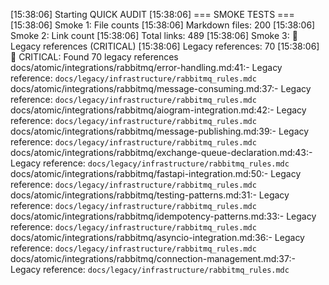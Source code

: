 [15:38:06] Starting QUICK AUDIT
[15:38:06] === SMOKE TESTS ===
[15:38:06] Smoke 1: File counts
[15:38:06]   Markdown files: 200
[15:38:06] Smoke 2: Link count
[15:38:06]   Total links: 489
[15:38:06] Smoke 3: 🚨 Legacy references (CRITICAL)
[15:38:06]   Legacy references: 70
[15:38:06]   🚨 CRITICAL: Found 70 legacy references
docs/atomic/integrations/rabbitmq/error-handling.md:41:- Legacy reference: `docs/legacy/infrastructure/rabbitmq_rules.mdc`
docs/atomic/integrations/rabbitmq/message-consuming.md:37:- Legacy reference: `docs/legacy/infrastructure/rabbitmq_rules.mdc`
docs/atomic/integrations/rabbitmq/aiogram-integration.md:42:- Legacy reference: `docs/legacy/infrastructure/rabbitmq_rules.mdc`
docs/atomic/integrations/rabbitmq/message-publishing.md:39:- Legacy reference: `docs/legacy/infrastructure/rabbitmq_rules.mdc`
docs/atomic/integrations/rabbitmq/exchange-queue-declaration.md:43:- Legacy reference: `docs/legacy/infrastructure/rabbitmq_rules.mdc`
docs/atomic/integrations/rabbitmq/fastapi-integration.md:50:- Legacy reference: `docs/legacy/infrastructure/rabbitmq_rules.mdc`
docs/atomic/integrations/rabbitmq/testing-patterns.md:31:- Legacy reference: `docs/legacy/infrastructure/rabbitmq_rules.mdc`
docs/atomic/integrations/rabbitmq/idempotency-patterns.md:33:- Legacy reference: `docs/legacy/infrastructure/rabbitmq_rules.mdc`
docs/atomic/integrations/rabbitmq/asyncio-integration.md:36:- Legacy reference: `docs/legacy/infrastructure/rabbitmq_rules.mdc`
docs/atomic/integrations/rabbitmq/connection-management.md:37:- Legacy reference: `docs/legacy/infrastructure/rabbitmq_rules.mdc`
